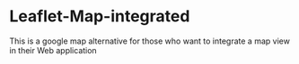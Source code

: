 # Leaflet-Map-integrated
This is a google map alternative for those who want to integrate a map view in their Web application 
